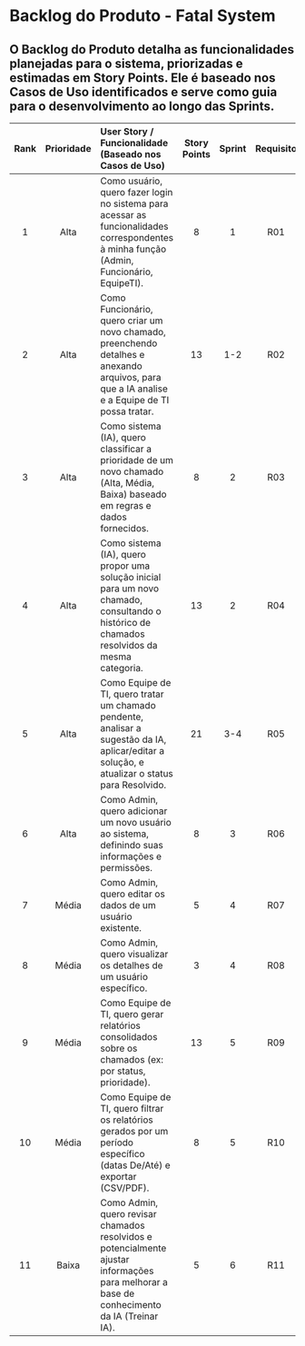 # Backlog do Produto - Fatal System

## O Backlog do Produto detalha as funcionalidades planejadas para o sistema, priorizadas e estimadas em Story Points. Ele é baseado nos Casos de Uso identificados e serve como guia para o desenvolvimento ao longo das Sprints.


| Rank | Prioridade | User Story / Funcionalidade (Baseado nos Casos de Uso)                                                                                             | Story Points | Sprint | Requisito | Status |
| :--: | :--------: | :--------------------------------------------------------------------------------------------------------------------------------------------------- | :----------: | :----: | :-------: | :----: |
|  1   |    Alta    | Como usuário, quero fazer login no sistema para acessar as funcionalidades correspondentes à minha função (Admin, Funcionário, EquipeTI).               |      8       |    1   |    R01    |   ✅   |
|  2   |    Alta    | Como Funcionário, quero criar um novo chamado, preenchendo detalhes e anexando arquivos, para que a IA analise e a Equipe de TI possa tratar.          |      13      |   1-2  |    R02    |   ✅   |
|  3   |    Alta    | Como sistema (IA), quero classificar a prioridade de um novo chamado (Alta, Média, Baixa) baseado em regras e dados fornecidos.                        |      8       |    2   |    R03    |   ✅   |
|  4   |    Alta    | Como sistema (IA), quero propor uma solução inicial para um novo chamado, consultando o histórico de chamados resolvidos da mesma categoria.         |      13      |    2   |    R04    |   ✅   |
|  5   |    Alta    | Como Equipe de TI, quero tratar um chamado pendente, analisar a sugestão da IA, aplicar/editar a solução, e atualizar o status para Resolvido.       |      21      |   3-4  |    R05    |   ✅   |
|  6   |    Alta    | Como Admin, quero adicionar um novo usuário ao sistema, definindo suas informações e permissões.                                                   |      8       |    3   |    R06    |   ✅   |
|  7   |    Média   | Como Admin, quero editar os dados de um usuário existente.                                                                                        |      5       |    4   |    R07    |   ✅   |
|  8   |    Média   | Como Admin, quero visualizar os detalhes de um usuário específico.                                                                                |      3       |    4   |    R08    |   ✅   |
|  9   |    Média   | Como Equipe de TI, quero gerar relatórios consolidados sobre os chamados (ex: por status, prioridade).                                               |      13      |    5   |    R09    |   ✅   |
| 10   |    Média   | Como Equipe de TI, quero filtrar os relatórios gerados por um período específico (datas De/Até) e exportar (CSV/PDF).                              |      8       |    5   |    R10    |   ✅   |
| 11   |    Baixa   | Como Admin, quero revisar chamados resolvidos e potencialmente ajustar informações para melhorar a base de conhecimento da IA (Treinar IA).         |      5       |    6   |    R11    |   🚧   |
